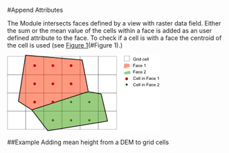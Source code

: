 #Append Attributes

The Module intersects faces defined by a view with raster data field. Either the sum or the mean value of the cells within a face is added as an user defined attribute to the face. To check if a cell is with a face the centroid of the cell is used (see [Figure 1](#Figure 1).)

[Figure 1]: images/appendattributes_intersection.png "Intersection Faces with Raster data" 
![Alt text][Figure 1] 

##Example Adding mean height from a DEM to grid cells

